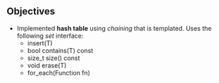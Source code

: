 ## Objectives
* Implemented **hash table** using *chaining* that is templated. Uses the following *set* interface:
    * insert(T)
    * bool contains(T) const
    * size_t size() const
    * void erase(T)
    * for_each(Function fn)
